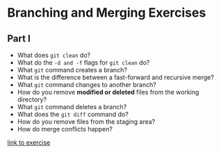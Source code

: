 # Branching and Merging Exercises

## Part I

- What does `git clean` do?
- What do the `-d and -f` flags for `git clean` do?
- What `git` command creates a branch?
- What is the difference between a fast-forward and recursive merge?
- What `git` command changes to another branch?
- How do you remove **modified or deleted** files from the working directory?
- What `git` command deletes a branch?
- What does the `git diff` command do?
- How do you remove files from the staging area?
- How do merge conflicts happen?

[link to exercise](https://inf-paces-school.netlify.app/courses/git/git-github-branching-merging-exercises.html)
